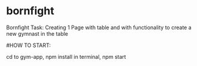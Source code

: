 # bornfight
Bornfight Task: Creating 1 Page with table and with functionality to create a new gymnast in the table 

#HOW TO START: 

cd to gym-app, 
npm install in terminal,
npm start 

